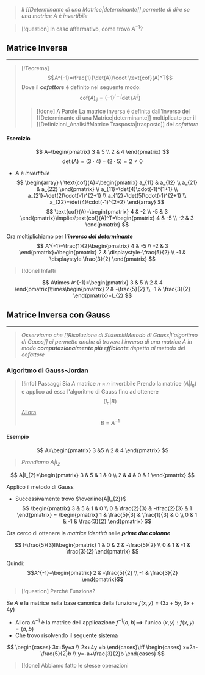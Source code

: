 >*Il [[Determinante di una Matrice|determinante]] permette di dire se una matrice $A$ è invertibile*

>[!question] In caso affermativo, come trovo $A^{-1}$?

## Matrice Inversa
---
>[!Teorema]
>$$A^{-1}=\frac{1}{\det(A)}\cdot \text{cof}(A)^T$$
>Dove il ***cofattore*** è definito nel seguente modo:
>$$\text{cof}(A)_{ij}=(-1)^{i+j}\det(A^{ij})$$
>>[!done] A Parole
>>La matrice inversa è definita dall'inverso del [[Determinante di una Matrice|determinante]] moltiplicato per il [[Definizioni_Analisi#Matrice Trasposta|trasposto]] del *cofattore*

#### Esercizio
$$
A=\begin{pmatrix}
3 & 5 \\
2 & 4
\end{pmatrix}
$$
$$
\det(A)=(3\cdot4)-(2\cdot5) = 2\neq0
$$
- $A$ è *invertibile*
$$
\begin{array}
\ \text{cof}(A)=\begin{pmatrix}
a_{11} & a_{12} \\
a_{21} & a_{22}
\end{pmatrix} \\
a_{11}=\det(4)\cdot(-1)^{1+1} \\
a_{21}=\det(2)\cdot(-1)^{2+1} \\
a_{12}=\det(5)\cdot(-1)^{2+1} \\
a_{22}=\det(4)\cdot(-1)^{2+2}
\end{array}
$$
$$
\text{cof}(A)=\begin{pmatrix}
4 & -2 \\
-5 & 3
\end{pmatrix}\implies\text{cof}(A)^T=\begin{pmatrix}
4 & -5 \\
-2 & 3
\end{pmatrix}
$$

Ora moltiplichiamo per l'***inverso del determinante***
$$
A^{-1}=\frac{1}{2}\begin{pmatrix}
4 & -5 \\
-2 & 3
\end{pmatrix}=\begin{pmatrix}
2 & \displaystyle-\frac{5}{2} \\
-1 & \displaystyle \frac{3}{2}
\end{pmatrix}
$$
>[!done] Infatti

$$
A\times A^{-1}=\begin{pmatrix}
3 & 5 \\
2 & 4
\end{pmatrix}\times\begin{pmatrix}
2 & -\frac{5}{2} \\
-1 & \frac{3}{2}
\end{pmatrix}=I_{2}
$$

## Matrice Inversa con Gauss
---
>*Osserviamo che [[Risoluzione di Sistemi#Metodo di Gauss|l'algoritmo di Gauss]] ci permette anche di trovere l'inversa di una matrice $A$ in modo **computazionalmente più efficiente** rispetto al metodo del cofattore*

### Algoritmo di Gauss-Jordan
>[!info] Passaggi
>Sia $A$ matrice $n\times n$ invertibile
>Prendo la matrice $(A|I_{n})$ e applico ad essa l'algoritmo di Gauss fino ad ottenere
>$$(I_{n}|B)$$
><u>Allora</u>
>$$B=A^{-1}$$

#### Esempio
$$
A=\begin{pmatrix}
3 &5 \\
2 & 4
\end{pmatrix}
$$
>*Prendiamo $A|I_{2}$*

$$
A|I_{2}=\begin{pmatrix}
3 & 5 & 1 & 0 \\
2 & 4 & 0 & 1
\end{pmatrix}
$$

Applico il metodo di Gauss
- Successivamente trovo $\overline{A|I_{2}}$
$$
\begin{pmatrix}
3 & 5 & 1 & 0 \\
0 & \frac{2}{3} & -\frac{2}{3} & 1
\end{pmatrix} =
\begin{pmatrix}
1 & \frac{5}{3} & \frac{1}{3} & 0 \\
0 & 1 & -1 & \frac{3}{2}
\end{pmatrix}
$$

Ora cerco di ottenere la *matrice identità* nelle ***prime due colonne***

$$
I-\frac{5}{3}II\begin{pmatrix}
1 & 0 & 2 & -\frac{5}{2} \\
0 & 1 & -1 & \frac{3}{2}
\end{pmatrix}
$$

Quindi:
$$A^{-1}=\begin{pmatrix}
2 & -\frac{5}{2} \\
-1 & \frac{3}{2}
\end{pmatrix}$$

>[!question] Perché Funziona?

Se $A$ è la matrice nella base canonica della funzione $f(x,y)=(3x+5y,3x+4y)$
- Allora $A^{-1}$ è la matrice dell'applicazione $f^{-1}(a,b)\implies$ l'unico $(x,y):f(x,y)=(a,b)$
- Che trovo risolvendo il seguente sistema

$$
\begin{cases}
3x+5y=a \\
2x+4y =b
\end{cases}\iff
\begin{cases}
x=2a-\frac{5}{2}b \\
y=-a+\frac{3}{2}b
\end{cases}
$$

>[!done] Abbiamo fatto le stesse operazioni